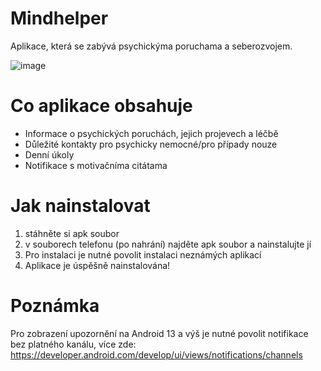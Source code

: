 # Mindhelper

Aplikace, která se zabývá psychickýma poruchama a seberozvojem. 

![image](https://user-images.githubusercontent.com/78378620/236672210-d8b514b0-cd60-49f5-b03f-95dcb5817468.png)

# Co aplikace obsahuje
* Informace o psychických poruchách, jejich projevech a léčbě
* Důležité kontakty pro psychicky nemocné/pro případy nouze
* Denní úkoly
* Notifikace s motivačníma citátama

# Jak nainstalovat

1. stáhněte si apk soubor
2. v souborech telefonu (po nahrání) najděte apk soubor a nainstalujte jí
3. Pro instalaci je nutné povolit instalaci neznámých aplikací
4. Aplikace je úspěšně nainstalována!


# Poznámka

Pro zobrazení upozornění na Android 13 a výš je nutné povolit notifikace bez platného kanálu, více zde: https://developer.android.com/develop/ui/views/notifications/channels
